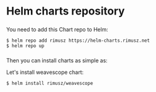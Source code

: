 # Helm charts repository

###

You need to add this Chart repo to Helm:
```console
$ helm repo add rimusz https://helm-charts.rimusz.net
$ helm repo up
```

###

Then you can install charts as simple as:

Let's install weavescope chart:
```
$ helm install rimusz/weavescope
```
